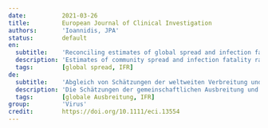 ```yaml
---
date:          2021-03-26
title:         European Journal of Clinical Investigation
authors:       'Ioannidis, JPA'
status:        default
en:
  subtitle:    'Reconciling estimates of global spread and infection fatality rates of COVID-19: An overview of systematic evaluations'
  description: 'Estimates of community spread and infection fatality rate (IFR) of COVID-19 have varied across studies. Efforts to synthesize the evidence reach seemingly discrepant conclusions. Systematic evaluations of seroprevalence studies that had no restrictions based on country and which estimated either total number of people infected and/or aggregate IFRs were identified. Information was extracted and compared on eligibility criteria, searches, amount of evidence included, corrections/adjustments of seroprevalence and death counts, quantitative syntheses and handling of heterogeneity, main estimates and global representativeness. Six systematic evaluations were eligible. Each combined data from 10 to 338 studies (9-50 countries), because of different eligibility criteria. Two evaluations had some overt flaws in data, violations of stated eligibility criteria and biased eligibility criteria (eg excluding studies with few deaths) that consistently inflated IFR estimates. Perusal of quantitative synthesis methods also exhibited several challenges and biases. Global representativeness was low with 78%-100% of the evidence coming from Europe or the Americas; the two most problematic evaluations considered only one study from other continents. Allowing for these caveats, four evaluations largely agreed in their main final estimates for global spread of the pandemic and the other two evaluations would also agree after correcting overt flaws and biases. All systematic evaluations of seroprevalence data converge that SARS-CoV-2 infection is widely spread globally. Acknowledging residual uncertainties, the available evidence suggests average global IFR of ~0.15% and ~1.5-2.0 billion infections by February 2021 with substantial differences in IFR and in infection spread across continents, countries and locations.'
  tags:        [global spread, IFR]
de:
  subtitle:    'Abgleich von Schätzungen der weltweiten Verbreitung und der Sterblichkeitsrate von COVID-19: Ein Überblick über systematische Evaluierungen'
  description: 'Die Schätzungen der gemeinschaftlichen Ausbreitung und der Infektionssterblichkeitsrate (IFR) von COVID-19 sind in den verschiedenen Studien unterschiedlich. Versuche, die Erkenntnisse zusammenzufassen, kommen zu scheinbar widersprüchlichen Schlussfolgerungen. Es wurden systematische Auswertungen von Seroprävalenzstudien identifiziert, die keine länderspezifischen Einschränkungen aufwiesen und die entweder die Gesamtzahl der infizierten Personen und/oder die Gesamtzahl der IFR schätzten. Es wurden Informationen zu den Zulassungskriterien, den Suchvorgängen, dem Umfang der einbezogenen Nachweise, den Korrekturen/Anpassungen der Seroprävalenz- und Todesfallzahlen, den quantitativen Synthesen und dem Umgang mit Heterogenität, den wichtigsten Schätzungen und der globalen Repräsentativität extrahiert und verglichen. Sechs systematische Bewertungen kamen in Frage. Jede von ihnen kombinierte Daten aus 10 bis 338 Studien (9-50 Länder), da sie unterschiedliche Zulassungskriterien hatten. Zwei Bewertungen wiesen einige offensichtliche Datenmängel, Verstöße gegen die angegebenen Zulassungskriterien und voreingenommene Zulassungskriterien (z. B. Ausschluss von Studien mit wenigen Todesfällen) auf, die die IFR-Schätzungen durchweg aufblähten. Bei der Durchsicht der quantitativen Synthesemethoden zeigten sich ebenfalls einige Probleme und Verzerrungen. Die globale Repräsentativität war gering: 78 % bis 100 % der Nachweise stammten aus Europa oder Amerika; die beiden problematischsten Bewertungen berücksichtigten nur eine Studie aus anderen Kontinenten. Unter Berücksichtigung dieser Vorbehalte stimmten vier Bewertungen in ihren wichtigsten endgültigen Schätzungen für die globale Ausbreitung der Pandemie weitgehend überein, und die beiden anderen Bewertungen würden nach Korrektur offenkundiger Mängel und Verzerrungen ebenfalls übereinstimmen. Alle systematischen Auswertungen der Seroprävalenzdaten stimmen darin überein, dass die SARS-CoV-2-Infektion weltweit weit verbreitet ist. Unter Berücksichtigung verbleibender Unsicherheiten deuten die verfügbaren Daten auf eine durchschnittliche globale IFR von ~0,15 % und ~1,5-2,0 Milliarden Infektionen bis Februar 2021 hin, wobei es erhebliche Unterschiede in der IFR und in der Infektionsausbreitung zwischen den Kontinenten, Ländern und Orten gibt.' 
  tags:        [globale Ausbreitung, IFR]
group:         'Virus'
credit:        https://doi.org/10.1111/eci.13554
---
```

